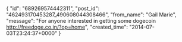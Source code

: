  {
   "id": "689269574442311",
   "post_id": "462493170453287_490608044308466",
   "from_name": "Gail Marie",
   "message": "For anyone interested in getting some dogecoin http://freedoge.co.in/?op=home",
   "created_time": "2014-07-03T23:24:37+0000"
 }
